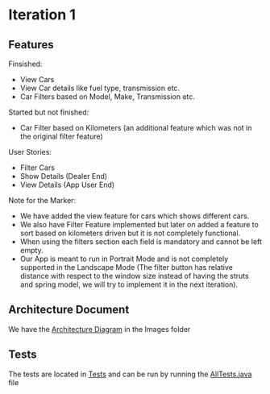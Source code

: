 # Iteration 1 

## Features

Finsished:

* View Cars
* View Car details like fuel type, transmission etc.
* Car Filters based on Model, Make, Transmission etc.

Started but not finished:

* Car Filter based on Kilometers (an additional feature which was not in the original filter feature)

User Stories: 

* Filter Cars
* Show Details (Dealer End)
* View Details (App User End)

Note for the Marker:

* We have added the view feature for cars which shows different cars.
* We also have Filter Feature implemented but later on added a feature to sort based on kilometers driven but it is not completely functional.
* When using the filters section each field is mandatory and cannot be left empty. 
* Our App is meant to run in Portrait Mode and is not completely supported in the Landscape Mode (The filter button has relative distance with respect to the window size instead of having the struts and spring model, we will try to implement it in the next iteration).


## Architecture Document

We have the [Architecture Diagram](documents/ARCHITECTURE.md) in the Images folder

## Tests

The tests are located in [Tests](app/src/test/java/com/lightsoutbugsout/tests) and can be run by running the [AllTests.java](app/src/test/java/com/lightsoutbugsout/tests/AllTests.java) file
